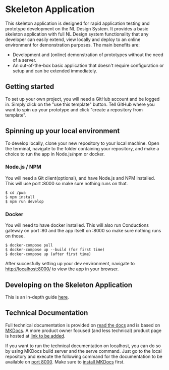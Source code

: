 # Skeleton Application

This skeleton application is designed for rapid application testing and prototype development on the NL Design System. It provides a basic skeleton application with full NL Design system functionality that any developer can easily extend, view locally and deploy to an online environment for demonstration purposes. The main benefits are:

-   Development and (online) demonstration of prototypes without the need of a server.
-   An out-of-the-box basic application that doesn't require configuration or setup and can be extended immediately.


## Getting started

To set up your own project, you will need a GitHub account and be logged in. Simply click on the "use this template" button. Tell GitHub where you want to spin up your prototype and click "create a repository from template".


## Spinning up your local environment

To develop locally, clone your new repository to your local machine. Open the terminal, navigate to the folder containing your repository, and make a choice to run the app in Node.js/npm or docker.

### Node.js / NPM
You will need a Git client(optional), and have Node.js and NPM installed. This will use port :8000 so make sure nothing runs on that.

```cli
$ cd /pwa
$ npm install
$ npm run develop
```


### Docker
You will need to have docker installed. This will also run Conductions gateway on port :80 and the app itself on :8000 so make sure nothing runs on those.
```cli
$ docker-compose pull
$ docker-compose up --build (for first time)
$ docker-compose up (after first time)
```

After succesfully setting up your dev environment, navigate to [http://localhost:8000/](http://localhost:8000/) to view the app in your browser.

## Developing on the Skeleton Application

This is an in-depth guide [here](./doc/developing_skeleton.md).

## Technical Documentation

Full technical documentation is provided on [read the docs](https://conductionnl.github.io/skeleton-app/) and is based on [MKDocs](https://www.mkdocs.org/). A more product owner focused (and less technical) product page is hosted at [link to be added](https://github.com/ConductionNL/skeleton-app).

If you want to run the technical documentation on localhost, you can do so by using MKDocs build server and the serve command. Just go to the local repository and execute the following command for the documentation to be available on [port 8000](http://localhost:8000). Make sure to [install MKDocs](https://www.mkdocs.org/user-guide/installation/) first.
